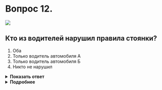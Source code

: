 # Вопрос 12.

![](https://s.drom.ru/i24227/pdd/tickets/2016/1542608459.jpg)

## Кто из водителей нарушил правила стоянки?

1. Оба
2. Только водитель автомобиля А
3. Только водитель автомобиля Б
4. Никто не нарушил

<details>
<summary><b>Показать ответ</b></summary>
Правильный ответ: 1
</details>
<details>
<summary><b>Подробнее</b></summary>
Стоянка запрещается ближе 50 м от железнодорожных переездов. Оба водителя являются нарушителями, так как расстояние меньше требуемого.
(Пункт 12.5 ПДД)
</details>